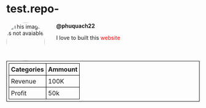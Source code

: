 # test.repo-
<!DOCTYPE html>
<html lang="en">
  <head>
    <title>Nam Viet A</title>
    <style>
      img {
        width: 100px;
        border-radius: 50px;
        float: left;
        margin-right: 30px;
      }
      p.username {
        font-weight: bold;
      }
    </style>
  </head>
  <body>
    <img src="Image /IMG_4537.JPG" alt="This image is not avaiable " />
    <p class="username">@phuquach22</p>
    <p>I love to built this <em>website</em></p>
    <style>
      em {
        color: red;
        font-style: normal;
      }
    </style>
  </body>

  <body>
    <style>
      table,
      td,
      th {
        border: 1px solid black;
        border-collapse: collapse;
        padding: 5px;
      }
    </style>
    <table>
      <thead>
        <tr>
          <th>Categories</th>
          <th>Ammount</th>
        </tr>
      </thead>
      <tbody>
        <tr>
          <td>Revenue</td>
          <td>100K</td>
        </tr>
        <tr>
          <td>Profit</td>
          <td>50k</td>
        </tr>
        <figure>
          <figcaption></figcaption>
        </figure>
      </tbody>
    </table>
  </body>
</html>













